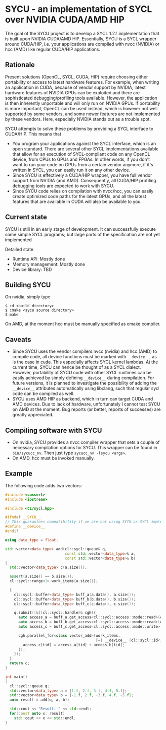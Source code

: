 # SYCU - an implementation of SYCL over NVIDIA CUDA/AMD HIP
The goal of the SYCU project is to develop a SYCL 1.2.1 implementation that is built upon NVIDIA CUDA/AMD HIP.
Essentially, SYCU is a SYCL wrapper around CUDA/HIP, i.e. your applications are compiled with nvcc (NVIDIA) or hcc (AMD) like regular CUDA/HIP applications.

## Rationale
Present solutions (OpenCL, SYCL, CUDA, HIP) require choosing either portability or access to latest hardware features.
For example, when writing an application in CUDA, because of vendor support by NVIDIA, latest hardware features of NVIDIA GPUs can be exploited and there are sophisticated debugging/profiling tools available.
However, the application is then inherently unportable and will only run on NVIDIA GPUs.
If portability is more important, OpenCL can be used instead, which is however not well supported by some vendors, and some newer features are not implemented by these vendors. Here, especially NVIDIA stands out as a trouble spot.

SYCU attempts to solve these problems by providing a SYCL interface to CUDA/HIP. This means that
* You program your applications against the SYCL interface, which is an open standard. There are several other SYCL implementations available that allow for an execution of SYCL-compliant code on any OpenCL device, from CPUs to GPUs and FPGAs. In other words, if you don't want to run your code on GPUs from a certain vendor anymore, if it's written in SYCL, you can easily run it on any other device.
* Since SYCU is effectively a CUDA/HIP wrapper, you have full vendor support from NVIDIA (and AMD). Consequently, all CUDA/HIP profiling debugging tools are expected to work with SYCU.
* Since SYCU code relies on compilation with nvcc/hcc, you can easily create optimized code paths for the latest GPUs, and all the latest features that are available in CUDA will also be available to you.

## Current state
SYCU is still in an early stage of development. It can successfully execute some simple SYCL programs; but large parts of the specification are not yet implemented

Detailed state:
* Runtime API: Mostly done
* Memory management: Mostly done
* Device library: TBD


## Building SYCU
On nvidia, simply type
```
$ cd <build directory>
$ cmake <sycu source directory>
$ make
```
On AMD, at the moment hcc must be manually specified as cmake compiler.

## Caveats
* Since SYCU uses the vendor compilers nvcc (nvidia) and hcc (AMD) to compile code, all device functions must be marked with `__device__`, as is the case in cuda. This especially affects SYCL kernel lambdas. At the current time, SYCU can hence be thought of as a SYCL dialect. However, portability of SYCU code with other SYCL runtimes can be easily achieved by simply defining `__device__` during compilation. For future versions, it is planned to investigate the possibility of adding the `__device__` attributes automatically using libclang, such that regular sycl code can be compiled as well.
* SYCU uses AMD HIP as backend, which in turn can target CUDA and AMD devices. Due to lack of hardware, unfortunately I cannot test SYCU on AMD at the moment. Bug reports (or better, reports of successes) are greatly appreciated.

## Compiling software with SYCU
* On nvidia, SYCU provides a nvcc compiler wrapper that sets a couple of necessary compilation options for SYCU. This wrapper can be found in `bin/sycucc_nv`. Then just type `sycucc_nv -lsycu <args>`.
* On AMD, hcc must be invoked manually.

## Example
The following code adds two vectors:
```cpp
#include <cassert>
#include <iostream>

#include <CL/sycl.hpp>

#ifndef __SYCU__
// This guarantees compatibility if we are not using SYCU as SYCL implementation.
#define __device__
#endif

using data_type = float;

std::vector<data_type> add(cl::sycl::queue& q,
                           const std::vector<data_type>& a,
                           const std::vector<data_type>& b)
{
  std::vector<data_type> c(a.size());

  assert(a.size() == b.size());
  cl::sycl::range<1> work_items{a.size()};

  {
    cl::sycl::buffer<data_type> buff_a(a.data(), a.size());
    cl::sycl::buffer<data_type> buff_b(b.data(), b.size());
    cl::sycl::buffer<data_type> buff_c(c.data(), c.size());

    q.submit([&](cl::sycl::handler& cgh){
      auto access_a = buff_a.get_access<cl::sycl::access::mode::read>(cgh);
      auto access_b = buff_b.get_access<cl::sycl::access::mode::read>(cgh);
      auto access_c = buff_c.get_access<cl::sycl::access::mode::write>(cgh);

      cgh.parallel_for<class vector_add>(work_items,
                                         [=] __device__ (cl::sycl::id<1> tid) {
        access_c[tid] = access_a[tid] + access_b[tid];
      });
    });
  }
  return c;
}

int main()
{
  cl::sycl::queue q;
  std::vector<data_type> a = {1.f, 2.f, 3.f, 4.f, 5.f};
  std::vector<data_type> b = {-1.f, 2.f, -3.f, 4.f, -5.f};
  auto result = add(q, a, b);

  std::cout << "Result: " << std::endl;
  for(const auto x: result)
    std::cout << x << std::endl;
}

```



